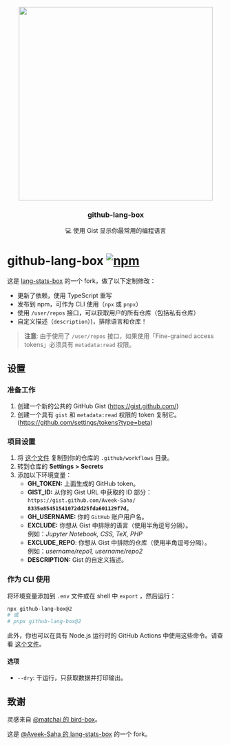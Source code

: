 <p align="center">
  <img width="450" src="https://user-images.githubusercontent.com/31800695/138593031-536f9b8c-714c-4c4f-8725-63ea105fcca0.png">
  <h3 align="center">github-lang-box</h3>
  <p align="center">💻 使用 Gist 显示你最常用的编程语言</p>
</p>

# github-lang-box [![npm](https://img.shields.io/npm/v/github-lang-box)](https://www.npmjs.com/package/github-lang-box)

这是 [lang-stats-box](https://github.com/Aveek-Saha/lang-stats-box) 的一个 fork，做了以下定制修改：

- 更新了依赖，使用 TypeScript 重写
- 发布到 npm，可作为 CLI 使用（`npx` 或 `pnpx`）
- 使用 `/user/repos` 接口，可以获取用户的所有仓库（包括私有仓库）
- 自定义描述（`description`）)，排除语言和仓库！

> **注意**: 由于使用了 `/user/repos` 接口，如果使用「Fine-grained access tokens」必须具有 `metadata:read` 权限。

## 设置

### 准备工作

1. 创建一个新的公共的 GitHub Gist (https://gist.github.com/)
2. 创建一个具有 `gist` 和 `metadata:read` 权限的 token 复制它。(https://github.com/settings/tokens?type=beta)

### 项目设置

1. 将 [这个文件](./action.yml) 复制到你的仓库的 `.github/workflows` 目录。
2. 转到仓库的 **Settings > Secrets**
3. 添加以下环境变量：
    - **GH_TOKEN:** 上面生成的 GitHub token。
    - **GIST_ID:** 从你的 Gist URL 中获取的 ID 部分：<br> `https://gist.github.com/Aveek-Saha/` **`8335e85451541072dd25fda601129f7d`**。
    - **GH_USERNAME:** 你的 `GitHub` 账户用户名。
    - **EXCLUDE:** 你想从 Gist 中排除的语言（使用半角逗号分隔）。<br> 例如：_Jupyter Notebook, CSS, TeX, PHP_
    - **EXCLUDE_REPO**: 你想从 Gist 中排除的仓库（使用半角逗号分隔）。<br> 例如：_username/repo1, username/repo2_
    - **DESCRIPTION:** Gist 的自定义描述。

### 作为 CLI 使用

将环境变量添加到 `.env` 文件或在 shell 中 `export` ，然后运行：

```bash
npx github-lang-box@2
# 或
# pnpx github-lang-box@2
```

此外，你也可以在具有 Node.js 运行时的 GitHub Actions 中使用这些命令。请查看 [这个文件](./action.yml)。

#### 选项

- `--dry`: 干运行，只获取数据并打印输出。

## 致谢

灵感来自 [@matchai 的 bird-box](https://github.com/matchai/bird-box)。

这是 [@Aveek-Saha 的 lang-stats-box](https://github.com/Aveek-Saha/lang-stats-box) 的一个 fork。
